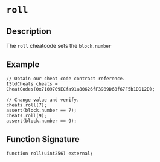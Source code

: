 # `roll`

## Description
The `roll` cheatcode sets the `block.number`

## Example
```solidity
// Obtain our cheat code contract reference.
IStdCheats cheats = CheatCodes(0x7109709ECfa91a80626fF3989D68f67F5b1DD12D);

// Change value and verify.
cheats.roll(7);
assert(block.number == 7);
cheats.roll(9);
assert(block.number == 9);
```

## Function Signature
```solidity
function roll(uint256) external;
```